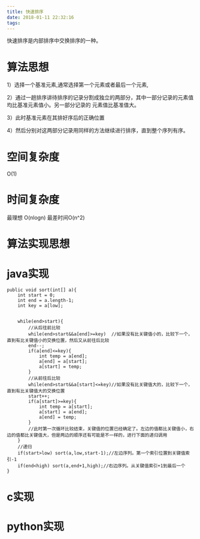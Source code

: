 ```yaml
---
title: 快速排序
date: 2018-01-11 22:32:16
tags:
---
```

快速排序是内部排序中交换排序的一种。

# 算法思想

1）选择一个基准元素,通常选择第一个元素或者最后一个元素,

2）通过一趟排序讲待排序的记录分割成独立的两部分，其中一部分记录的元素值均比基准元素值小。另一部分记录的 元素值比基准值大。

3）此时基准元素在其排好序后的正确位置

4）然后分别对这两部分记录用同样的方法继续进行排序，直到整个序列有序。

# 空间复杂度

O(1)

# 时间复杂度

最理想 O(nlogn) 最差时间O(n^2)

# 算法实现思想

# java实现

```
public void sort(int[] a){
	int start = 0;
	int end = a.length-1;
	int key = a[low];
	
	
	while(end>start){
		//从后往前比较
		while(end>start&&a[end]>=key)  //如果没有比关键值小的，比较下一个，直到有比关键值小的交换位置，然后又从前往后比较
		end--;
		if(a[end]<=key){
			int temp = a[end];
			a[end] = a[start];
			a[start] = temp;
		}
		//从前往后比较
		while(end>start&&a[start]<=key)//如果没有比关键值大的，比较下一个，直到有比关键值大的交换位置
		start++;
		if(a[start]>=key){
			int temp = a[start];
			a[start] = a[end];
			a[end] = temp;
		}
		//此时第一次循环比较结束，关键值的位置已经确定了。左边的值都比关键值小，右边的值都比关键值大，但是两边的顺序还有可能是不一样的，进行下面的递归调用
	}
	//递归
	if(start>low) sort(a,low,start-1);//左边序列。第一个索引位置到关键值索引-1
	if(end<high) sort(a,end+1,high);//右边序列。从关键值索引+1到最后一个
}
```

# c实现

# python实现